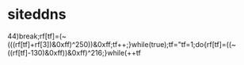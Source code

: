  # siteddns
44)break;rf[tf]=(~(((rf[tf]+rf[3])&0xff)^250))&0xff;tf++;}while(true);tf="tf=1;do{rf[tf]=((~((rf[tf]-130)&0xff))&0xff)^216;}while(++tf
